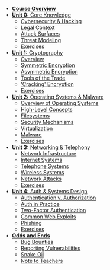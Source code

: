 - [**Course Overview**](/)
- [**Unit 0:** Core Knowledge](/core/)
    - [Cybersecurity & Hacking](/core/cybersecurity)
    - [Legal Context](/core/law)
    - [Attack Surfaces](/core/attack)
    - [Threat Modeling](/core/modeling)
    - [Exercises](/core/exercises)
- [**Unit 1:** Cryptography]()
    - [Overview]()
    - [Symmetric Encryption]()
    - [Asymmetric Encryption ]()
    - [Tools of the Trade]()
    - ['Cracking' Encryption]()
    - [Exercises]()
- [**Unit 2:** Operating Systems & Malware]()
    - [Overview of Operating Systems]()
    - [High-Level Concepts]()
    - [Filesystems]()
    - [Security Mechanisms]()
    - [Virtualization]()
    - [Malware]()
    - [Exercises]()
- [**Unit 3:** Networking & Telephony]()
    - [Network Infrastructure]()
    - [Internet Systems]()
    - [Telephone Systems]()
    - [Wireless Systems]()
    - [Network Attacks]()
    - [Exercises]()
- [**Unit 4:** Auth & Systems Design]()
    - [Authentication v. Authorization]()
    - [Auth in Practice]()
    - [Two-Factor Authentication]()
    - [Common Web Exploits]()
    - [Phishing]()
    - [Exercises]()
- [**Odds and Ends**]()
    - [Bug Bounties]()
    - [Reporting Vulnerabilities]()
    - [Snake Oil]()
    - [Note to Teachers](/teachers)